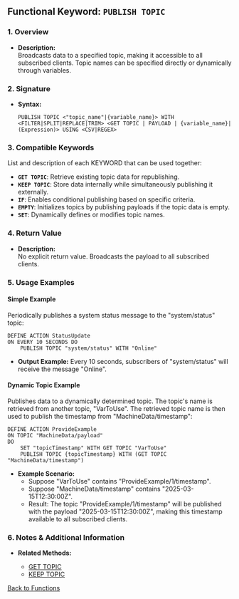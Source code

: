 ## Functional Keyword: `PUBLISH TOPIC`

### 1. Overview
- **Description:**  
  Broadcasts data to a specified topic, making it accessible to all subscribed clients. Topic names can be specified directly or dynamically through variables.

### 2. Signature
- **Syntax:**  
  ```lot
  PUBLISH TOPIC <"topic_name"|{variable_name}> WITH <FILTER|SPLIT|REPLACE|TRIM> <GET TOPIC | PAYLOAD | {variable_name}|(Expression)> USING <CSV|REGEX>
  ```

### 3. Compatible Keywords
List and description of each KEYWORD that can be used together:
- **`GET TOPIC`**: Retrieve existing topic data for republishing.
- **`KEEP TOPIC`**: Store data internally while simultaneously publishing it externally.
- **`IF`**: Enables conditional publishing based on specific criteria.
- **`EMPTY`**: Initializes topics by publishing payloads if the topic data is empty.
- **`SET`**: Dynamically defines or modifies topic names.

### 4. Return Value
- **Description:**  
  No explicit return value. Broadcasts the payload to all subscribed clients.

### 5. Usage Examples

#### Simple Example
Periodically publishes a system status message to the "system/status" topic:

```lot
DEFINE ACTION StatusUpdate
ON EVERY 10 SECONDS DO
    PUBLISH TOPIC "system/status" WITH "Online"
```
- **Output Example:** Every 10 seconds, subscribers of "system/status" will receive the message "Online".

#### Dynamic Topic Example
Publishes data to a dynamically determined topic. The topic's name is retrieved from another topic, "VarToUse". The retrieved topic name is then used to publish the timestamp from "MachineData/timestamp":

```lot
DEFINE ACTION ProvideExample
ON TOPIC "MachineData/payload"
DO
    SET "topicTimestamp" WITH GET TOPIC "VarToUse"
    PUBLISH TOPIC {topicTimestamp} WITH (GET TOPIC "MachineData/timestamp")
```
- **Example Scenario:**
  - Suppose "VarToUse" contains "ProvideExample/1/timestamp".
  - Suppose "MachineData/timestamp" contains "2025-03-15T12:30:00Z".
  - Result: The topic "ProvideExample/1/timestamp" will be published with the payload "2025-03-15T12:30:00Z", making this timestamp available to all subscribed clients.

### 6. Notes & Additional Information
- **Related Methods:**  
    
    - [GET TOPIC](../GET%20TOPIC/GET%20TOPIC.md)  
    - [KEEP TOPIC](../KEEP%20TOPIC/KEEP%20TOPIC.md)  

[Back to Functions](../Functional.md)
